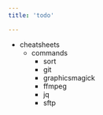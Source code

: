 ```yaml
---
title: 'todo'

---
```


- cheatsheets
  - commands
    - sort
    - git
    - graphicsmagick
    - ffmpeg
    - jq
    - sftp
